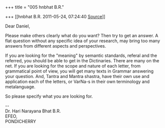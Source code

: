 +++
title = "005 hnbhat B.R."

+++
[[hnbhat B.R.	2011-05-24, 07:24:40 [Source](https://groups.google.com/g/samskrita/c/gsuKzG7nCBc)]]



Dear Daniel,

  

Please make others clearly what do you want? Then try to get an answer. A flat question without any specific idea of your research, may bring too many answers from different aspects and perspectives.

  

If you are looking for the "meaning" by semantic standards, referal and the referred, you should be able to get in the Dictinaries. There are many on the net. If you are looking for the scope and nature of each letter, from grammatical point of view, you will get many texts in Grammar answering your question. And, Tantra and Mantra shastra, have their own use and application each of the letters, or VarNa-s in their own terminology and metalanguage.

  

So please specify what you are looking for.

  

  
--  
Dr. Hari Narayana Bhat B.R.  
EFEO,  
PONDICHERRY  

